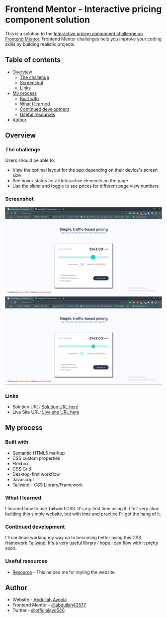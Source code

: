 # Frontend Mentor - Interactive pricing component solution

This is a solution to the [Interactive pricing component challenge on Frontend Mentor](https://www.frontendmentor.io/challenges/interactive-pricing-component-t0m8PIyY8). Frontend Mentor challenges help you improve your coding skills by building realistic projects.

## Table of contents

- [Overview](#overview)
  - [The challenge](#the-challenge)
  - [Screenshot](#screenshot)
  - [Links](#links)
- [My process](#my-process)
  - [Built with](#built-with)
  - [What I learned](#what-i-learned)
  - [Continued development](#continued-development)
  - [Useful resources](#useful-resources)
- [Author](#author)

## Overview

### The challenge

Users should be able to:

- View the optimal layout for the app depending on their device's screen size
- See hover states for all interactive elements on the page
- Use the slider and toggle to see prices for different page view numbers

### Screenshot

![](./design/Screenshot_16.png)
![](./design/Screenshot_17.png)

### Links

- Solution URL: [Solution URL here](https://your-solution-url.com)
- Live Site URL: [Live site URL here](https://interactive-pricing-compt.netlify.app/)

## My process

### Built with

- Semantic HTML5 markup
- CSS custom properties
- Flexbox
- CSS Grid
- Desktop-first workflow
- Javascript
- [Tailwind](https://tailwindcss.com/) - CSS Library/Framework

### What I learned

I learned how to use Tailwind CSS. It's my first time using it. I felt very slow building this simple website, but with time and practice I'll get the hang of it.

### Continued development

I'll continue working my way up to becoming better using this CSS framework [Tailwind](https://tailwindcss.com/). It's a very useful library I hope I can flow with it pretty soon.

### Useful resources

- [Resource](https://tailwindcss.com/) - This helped me for styling the website.

## Author

- Website - [Abdullah Ayoola](https://github.com/abdullah43577)
- Frontend Mentor - [@abdullah43577](https://www.frontendmentor.io/profile/abdullah43577)
- Twitter - [@officialayo540](https://twitter.com/officialayo540)
